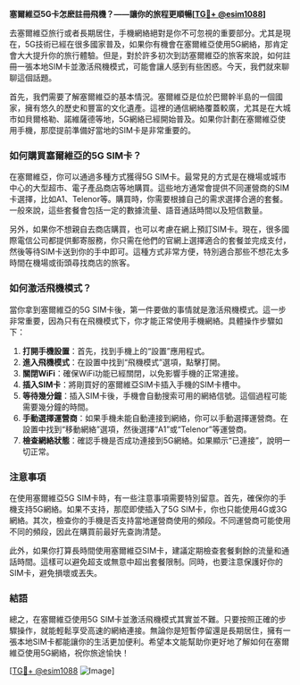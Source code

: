 **塞爾維亞5G卡怎麽註冊飛機？——讓你的旅程更順暢[[TG💪+ @esim1088](https://t.me/s/esim1088)]**

去塞爾維亞旅行或者長期居住，手機網絡絕對是你不可忽視的重要部分。尤其是現在，5G技術已經在很多國家普及，如果你有機會在塞爾維亞使用5G網絡，那肯定會大大提升你的旅行體驗。但是，對於許多初次到訪塞爾維亞的旅客來說，如何註冊一張本地SIM卡並激活飛機模式，可能會讓人感到有些困惑。今天，我們就來聊聊這個話題。

首先，我們需要了解塞爾維亞的基本情況。塞爾維亞是位於巴爾幹半島的一個國家，擁有悠久的歷史和豐富的文化遺產。這裡的通信網絡覆蓋較廣，尤其是在大城市如貝爾格勒、諾維薩德等地，5G網絡已經開始普及。如果你計劃在塞爾維亞使用手機，那麼提前準備好當地的SIM卡是非常重要的。

### 如何購買塞爾維亞的5G SIM卡？

在塞爾維亞，你可以通過多種方式獲得5G SIM卡。最常見的方式是在機場或城市中心的大型超市、電子產品商店等地購買。這些地方通常會提供不同運營商的SIM卡選擇，比如A1、Telenor等。購買時，你需要根據自己的需求選擇合適的套餐。一般來說，這些套餐會包括一定的數據流量、語音通話時間以及短信數量。

另外，如果你不想親自去商店購買，也可以考慮在網上預訂SIM卡。現在，很多國際電信公司都提供郵寄服務，你只需在他們的官網上選擇適合的套餐並完成支付，然後等待SIM卡送到你的手中即可。這種方式非常方便，特別適合那些不想花太多時間在機場或街頭尋找商店的旅客。

### 如何激活飛機模式？

當你拿到塞爾維亞的5G SIM卡後，第一件要做的事情就是激活飛機模式。這一步非常重要，因為只有在飛機模式下，你才能正常使用手機網絡。具體操作步驟如下：

1. **打開手機設置**：首先，找到手機上的“設置”應用程式。
2. **進入飛機模式**：在設置中找到“飛機模式”選項，點擊打開。
3. **關閉WiFi**：確保WiFi功能已經關閉，以免影響手機的正常連接。
4. **插入SIM卡**：將剛買好的塞爾維亞SIM卡插入手機的SIM卡槽中。
5. **等待幾分鐘**：插入SIM卡後，手機會自動搜索可用的網絡信號。這個過程可能需要幾分鐘的時間。
6. **手動選擇運營商**：如果手機未能自動連接到網絡，你可以手動選擇運營商。在設置中找到“移動網絡”選項，然後選擇“A1”或“Telenor”等運營商。
7. **檢查網絡狀態**：確認手機是否成功連接到5G網絡。如果顯示“已連接”，說明一切正常。

### 注意事項

在使用塞爾維亞5G SIM卡時，有一些注意事項需要特別留意。首先，確保你的手機支持5G網絡。如果不支持，那麼即使插入了5G SIM卡，你也只能使用4G或3G網絡。其次，檢查你的手機是否支持當地運營商使用的頻段。不同運營商可能使用不同的頻段，因此在購買前最好先查詢清楚。

此外，如果你打算長時間使用塞爾維亞SIM卡，建議定期檢查套餐剩餘的流量和通話時間。這樣可以避免超支或無意中超出套餐限制。同時，也要注意保護好你的SIM卡，避免損壞或丟失。

### 結語

總之，在塞爾維亞使用5G SIM卡並激活飛機模式其實並不難。只要按照正確的步驟操作，就能輕鬆享受高速的網絡連接。無論你是短暫停留還是長期居住，擁有一張本地SIM卡都能讓你的生活更加便利。希望本文能幫助你更好地了解如何在塞爾維亞使用5G網絡，祝你旅途愉快！

[[TG💪+ @esim1088](https://t.me/s/esim1088) ![Image](https://i.postimg.cc/4NQfJmqS/Snipaste-2025-05-13-00-14-12.png)]